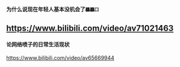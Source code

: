 #### 为什么说现在年轻人基本没机会了`龘龘囗`
https://www.bilibili.com/video/av71021463
-
#### 论网络喷子的日常生活现状
https://www.bilibili.com/video/av65669944

